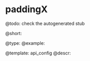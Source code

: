 paddingX
=============

@todo:
	check the autogenerated stub


@short:
	

@type: 
@example:


@template:	api_config
@descr:


